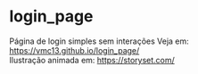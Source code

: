 # login_page
 Página de login simples sem interações
 Veja em: https://vmc13.github.io/login_page/
 <br>
 Ilustração animada em: https://storyset.com/
